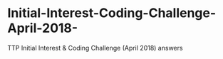 # Initial-Interest-Coding-Challenge-April-2018-
TTP Initial Interest &amp; Coding Challenge (April 2018) answers
